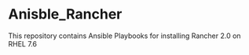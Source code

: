 # Anisble_Rancher
This repository contains Ansible Playbooks for installing Rancher 2.0 on RHEL 7.6 
